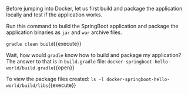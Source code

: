 Before jumping into Docker, let us first build and package the application locally and test if the application works.

Run this command to build the SpringBoot application and package the application binaries as `jar` and `war` archive files.

`gradle clean build`{{execute}}

Wait, how would `gradle` know how to build and package my application? The answer to that is in `build.gradle` file: `docker-springboot-hello-world/build.gradle`{{open}}

To view the package files created: `ls -l docker-springboot-hello-world/build/libs`{{execute}}